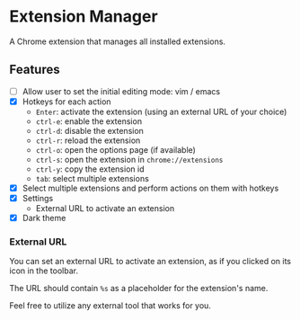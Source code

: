 # Extension Manager

A Chrome extension that manages all installed extensions.

## Features

- [ ] Allow user to set the initial editing mode: vim / emacs
- [x] Hotkeys for each action
    - `Enter`: activate the extension (using an external URL of your choice)
    - `ctrl-e`: enable the extension
    - `ctrl-d`: disable the extension
    - `ctrl-r`: reload the extension
    - `ctrl-o`: open the options page (if available)
    - `ctrl-s`: open the extension in `chrome://extensions`
    - `ctrl-y`: copy the extension id
    - `tab`: select multiple extensions
- [x] Select multiple extensions and perform actions on them with hotkeys
- [x] Settings
    - External URL to activate an extension
- [x] Dark theme

### External URL

You can set an external URL to activate an extension, as if you clicked on its icon in the toolbar.

The URL should contain `%s` as a placeholder for the extension's name.

Feel free to utilize any external tool that works for you.
